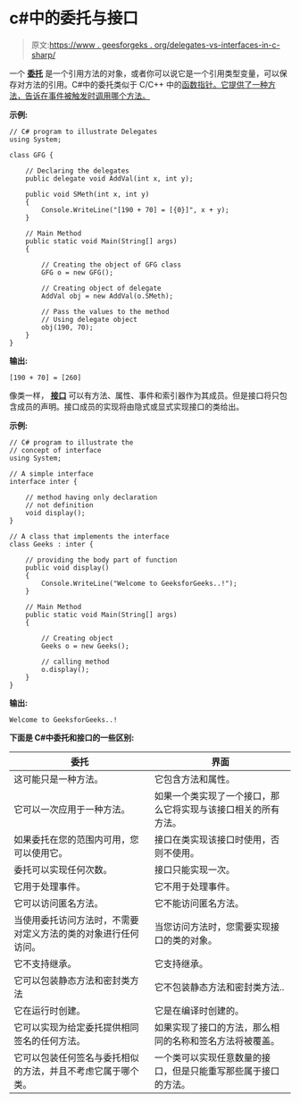 # c#中的委托与接口

> 原文:[https://www . geesforgeks . org/delegates-vs-interfaces-in-c-sharp/](https://www.geeksforgeeks.org/delegates-vs-interfaces-in-c-sharp/)

一个 [**委托**](https://www.geeksforgeeks.org/c-sharp-delegates/) 是一个引用方法的对象，或者你可以说它是一个引用类型变量，可以保存对方法的引用。C#中的委托类似于 C/C++ 中的[函数指针。它提供了一种方法，告诉在事件被触发时调用哪个方法。](https://www.geeksforgeeks.org/function-pointer-in-c/)

**示例:**

```
// C# program to illustrate Delegates
using System;

class GFG {

    // Declaring the delegates
    public delegate void AddVal(int x, int y);

    public void SMeth(int x, int y)
    {
        Console.WriteLine("[190 + 70] = [{0}]", x + y);
    }

    // Main Method
    public static void Main(String[] args)
    {

        // Creating the object of GFG class
        GFG o = new GFG();

        // Creating object of delegate
        AddVal obj = new AddVal(o.SMeth);

        // Pass the values to the method
        // Using delegate object
        obj(190, 70);
    }
}
```

**输出:**

```
[190 + 70] = [260]

```

像类一样， **[接口](https://www.geeksforgeeks.org/c-sharp-interface/)** 可以有方法、属性、事件和索引器作为其成员。但是接口将只包含成员的声明。接口成员的实现将由隐式或显式实现接口的类给出。

**示例:**

```
// C# program to illustrate the
// concept of interface
using System;

// A simple interface
interface inter {

    // method having only declaration
    // not definition
    void display();
}

// A class that implements the interface
class Geeks : inter {

    // providing the body part of function
    public void display()
    {
        Console.WriteLine("Welcome to GeeksforGeeks..!");
    }

    // Main Method
    public static void Main(String[] args)
    {

        // Creating object
        Geeks o = new Geeks();

        // calling method
        o.display();
    }
}
```

**输出:**

```
Welcome to GeeksforGeeks..!

```

**下面是 C#中委托和接口的一些区别:**

| **委托** | **界面** |
| --- | --- |
| 这可能只是一种方法。 | 它包含方法和属性。 |
| 它可以一次应用于一种方法。 | 如果一个类实现了一个接口，那么它将实现与该接口相关的所有方法。 |
| 如果委托在您的范围内可用，您可以使用它。 | 接口在类实现该接口时使用，否则不使用。 |
| 委托可以实现任何次数。 | 接口只能实现一次。 |
| 它用于处理事件。 | 它不用于处理事件。 |
| 它可以访问匿名方法。 | 它不能访问匿名方法。 |
| 当使用委托访问方法时，不需要对定义方法的类的对象进行任何访问。 | 当您访问方法时，您需要实现接口的类的对象。 |
| 它不支持继承。 | 它支持继承。 |
| 它可以包装静态方法和密封类方法 | 它不包装静态方法和密封类方法.. |
| 它在运行时创建。 | 它是在编译时创建的。 |
| 它可以实现为给定委托提供相同签名的任何方法。 | 如果实现了接口的方法，那么相同的名称和签名方法将被覆盖。 |
| 它可以包装任何签名与委托相似的方法，并且不考虑它属于哪个类。 | 一个类可以实现任意数量的接口，但是只能重写那些属于接口的方法。 |